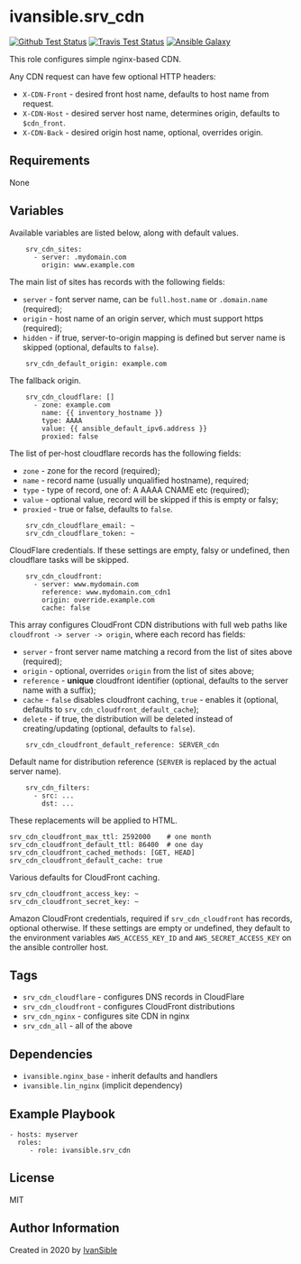 # ivansible.srv_cdn

[![Github Test Status](https://github.com/ivansible/srv-cdn/workflows/Molecule%20test/badge.svg?branch=master)](https://github.com/ivansible/srv-cdn/actions)
[![Travis Test Status](https://travis-ci.org/ivansible/srv-cdn.svg?branch=master)](https://travis-ci.org/ivansible/srv-cdn)
[![Ansible Galaxy](https://img.shields.io/badge/galaxy-ivansible.srv__cdn-68a.svg?style=flat)](https://galaxy.ansible.com/ivansible/srv_cdn/)

This role configures simple nginx-based CDN.

Any CDN request can have few optional HTTP headers:
  - `X-CDN-Front` - desired front host name, defaults to host name from request.
  - `X-CDN-Host` - desired server host name, determines origin, defaults to `$cdn_front`.
  - `X-CDN-Back` - desired origin host name, optional, overrides origin.


## Requirements

None


## Variables

Available variables are listed below, along with default values.

```
    srv_cdn_sites:
      - server: .mydomain.com
        origin: www.example.com
```
The main list of sites has records with the following fields:
  - `server` - font server name, can be `full.host.name` or `.domain.name` (required);
  - `origin` - host name of an origin server, which must support https (required);
  - `hidden` - if true, server-to-origin mapping is defined but server name is skipped
               (optional, defaults to `false`).

```
    srv_cdn_default_origin: example.com
```
The fallback origin.

```
    srv_cdn_cloudflare: []
      - zone: example.com
        name: {{ inventory_hostname }}
        type: AAAA
        value: {{ ansible_default_ipv6.address }}
        proxied: false
```
The list of per-host cloudflare records has the following fields:
  - `zone` - zone for the record (required);
  - `name` - record name (usually unqualified hostname), required;
  - `type` - type of record, one of: A AAAA CNAME etc (required);
  - `value` - optional value, record will be skipped if this is empty or falsy;
  - `proxied` - true or false, defaults to `false`.

```
    srv_cdn_cloudflare_email: ~
    srv_cdn_cloudflare_token: ~
```
CloudFlare credentials. If these settings are empty, falsy or undefined,
then cloudflare tasks will be skipped.

```
    srv_cdn_cloudfront:
      - server: www.mydomain.com
        reference: www.mydomain.com_cdn1
        origin: override.example.com
        cache: false
```
This array configures CloudFront CDN distributions with full web paths
like `cloudfront -> server -> origin`, where each record has fields:
  - `server`    - front server name matching a record from the list of sites above
                  (required);
  - `origin`    - optional, overrides `origin` from the list of sites above;
  - `reference` - **unique** cloudfront identifier
                  (optional, defaults to the server name with a suffix);
  - `cache`     - `false` disables cloudfront caching, `true` - enables it
                  (optional, defaults to `srv_cdn_cloudfront_default_cache`);
  - `delete`    - if true, the distribution will be deleted instead of creating/updating
                  (optional, defaults to `false`).

```
    srv_cdn_cloudfront_default_reference: SERVER_cdn
```
Default name for distribution reference (`SERVER` is replaced by the actual server name).

```
    srv_cdn_filters:
      - src: ...
        dst: ...
```
These replacements will be applied to HTML.

    srv_cdn_cloudfront_max_ttl: 2592000    # one month
    srv_cdn_cloudfront_default_ttl: 86400  # one day
    srv_cdn_cloudfront_cached_methods: [GET, HEAD]
    srv_cdn_cloudfront_default_cache: true
Various defaults for CloudFront caching.

    srv_cdn_cloudfront_access_key: ~
    srv_cdn_cloudfront_secret_key: ~
Amazon CloudFront credentials, required if `srv_cdn_cloudfront` has records,
optional otherwise. If these settings are empty or undefined, they default to
the environment variables `AWS_ACCESS_KEY_ID` and `AWS_SECRET_ACCESS_KEY`
on the ansible controller host.


## Tags

- `srv_cdn_cloudflare` - configures DNS records in CloudFlare
- `srv_cdn_cloudfront` - configures CloudFront distributions
- `srv_cdn_nginx` - configures site CDN in nginx
- `srv_cdn_all` - all of the above


## Dependencies

- `ivansible.nginx_base` - inherit defaults and handlers
- `ivansible.lin_nginx`  (implicit dependency)


## Example Playbook

    - hosts: myserver
      roles:
         - role: ivansible.srv_cdn


## License

MIT


## Author Information

Created in 2020 by [IvanSible](https://github.com/ivansible)
